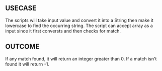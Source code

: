USECASE
--------
The scripts will take input value and convert it into a String then make it lowercase to find the occurring string. 
The script can accept array as a input since it first conversts and then checks for match.

OUTCOME
-------
If any match found, it will return an integer greater than 0.
If a match isn't found it will return -1.

